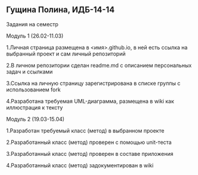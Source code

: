<h2>Гущина Полина, ИДБ-14-14</h2> 

Задания на семестр 

Модуль 1 (26.02-11.03)

1.Личная страница размещена в <имя>.github.io, в ней есть ссылка на выбранный проект и сам личный репозиторий

2.В личном репозитории сделан readme.md с описанием персональных задач и ссылками

3.Ссылка на личную страницу зарегистрирована в списке группы с использованием fork

4.Разработана требуемая UML-диаграмма, размещена в wiki как иллюстрация к тексту

Модуль 2 (19.03-15.04)

1.Разработан требуемый класс (метод) в выбранном проекте

2.Разработанный класс (метод) проверен с помощью unit-теста

3.Разработанный класс (метод) проверен в составе приложения

4.Разработанный класс (метод) задокументирован в wiki

